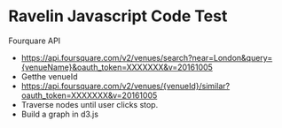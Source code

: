 # Ravelin Javascript Code Test

Fourquare API
- https://api.foursquare.com/v2/venues/search?near=London&query={venueName}&oauth_token=XXXXXXX&v=20161005
- Getthe venueId
- https://api.foursquare.com/v2/venues/{venueId}/similar?oauth_token=XXXXXXX&v=20161005
- Traverse nodes until user clicks stop.
- Build a graph in d3.js
